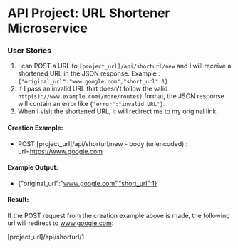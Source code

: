 # API Project: URL Shortener Microservice

### User Stories

1. I can POST a URL to `[project_url]/api/shorturl/new` and I will receive a shortened URL in the JSON response. Example : `{"original_url":"www.google.com","short_url":1}`
2. If I pass an invalid URL that doesn't follow the valid `http(s)://www.example.com(/more/routes)` format, the JSON response will contain an error like `{"error":"invalid URL"}`.
3. When I visit the shortened URL, it will redirect me to my original link.

#### Creation Example:

* POST [project_url]/api/shorturl/new - body (urlencoded) :  url=https://www.google.com

#### Example Output:

* {"original_url":"www.google.com","short_url":1}

#### Result:

If the POST request from the creation example above is made, the following url will redirect to www.google.com:

[project_url]/api/shorturl/1
